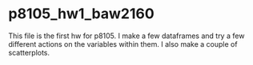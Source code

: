 # p8105_hw1_baw2160

This file is the first hw for p8105. I make a few dataframes and try a few different actions on the variables within them. I also make a couple of scatterplots.